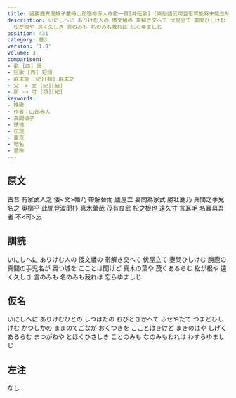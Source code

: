 ```yaml
---
title: 過勝鹿真間娘子墓時山部宿祢赤人作歌一首[并短歌] [東俗語云可豆思賀能麻末能弖胡]
description: いにしへに ありけむ人の 倭文幡の 帯解き交へて 伏屋立て 妻問ひしけむ 勝鹿の 真間の手児名が 奥つ城を こことは聞けど 真木の葉や 茂くあるらむ
  松が根や 遠く久しき 言のみも 名のみも我れは 忘らゆましじ
position: 431
category: 巻3
version: '1.0'
volume: 3
comparison:
- 歌 [西] 謌
- 短歌 [西] 短謌
- 麻末能 [紀][類] 麻末之
- 父 -> 文 [紀][細]
- 所 -> 可 [類][紀]
keywords:
- 挽歌
- 作者：山部赤人
- 真間娘子
- 鎮魂
- 伝説
- 東京
- 地名
- 葛飾
---
```


## 原文

古昔 有家武人之 倭<文>幡乃 帶解替而 廬屋立 妻問為家武 勝壮鹿乃 真間之手兒名之 奥槨乎 此間登波聞杼 真木葉哉 茂有良武 松之根也 遠久寸 言耳毛 名耳母吾者 不<可>忘

## 訓読

いにしへに ありけむ人の 倭文幡の 帯解き交へて 伏屋立て 妻問ひしけむ 勝鹿の 真間の手児名が 奥つ城を こことは聞けど 真木の葉や 茂くあるらむ 松が根や 遠く久しき 言のみも 名のみも我れは 忘らゆましじ

## 仮名

いにしへに ありけむひとの しつはたの おびときかへて ふせやたて つまどひしけむ かつしかの ままのてごなが おくつきを こことはきけど まきのはや しげくあるらむ まつがねや とほくひさしき ことのみも なのみもわれは わすらゆましじ

## 左注

なし
